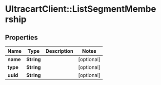 # UltracartClient::ListSegmentMembership

## Properties
Name | Type | Description | Notes
------------ | ------------- | ------------- | -------------
**name** | **String** |  | [optional] 
**type** | **String** |  | [optional] 
**uuid** | **String** |  | [optional] 


